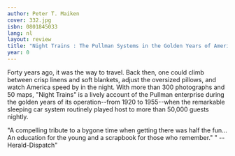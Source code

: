 ```yaml
---
author: Peter T. Maiken
cover: 332.jpg
isbn: 0801845033
lang: nl
layout: review
title: "Night Trains : The Pullman Systems in the Golden Years of American Rail Travel"
year: 0
---
```


Forty years ago, it was the way to travel. Back then, one could climb between crisp linens and soft blankets, adjust the oversized pillows, and watch America speed by in the night. With more than 300 photographs and 50 maps, "Night Trains" is a lively account of the Pullman enterprise during the golden years of its operation--from 1920 to 1955--when the remarkable sleeping car system routinely played host to more than 50,000 guests nightly.

"A compelling tribute to a bygone time when getting there was half the fun... An education for the young and a scrapbook for those who remember." " -- Herald-Dispatch"
